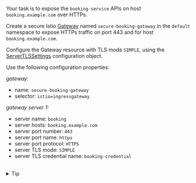 Your task is to expose the `booking-service` APIs on host `booking.example.com` over HTTPs.

Create a secure Istio [Gateway](https://istio.io/latest/docs/reference/config/networking/gateway/#Gateway)
named `secure-booking-gateway` in the `default` namespace 
to expose HTTPs traffic on port 443 and for host `booking.example.com`.


Configure the Gateway resource with TLS mode `SIMPLE`, using the 
[ServerTLSSettings](https://istio.io/latest/docs/reference/config/networking/gateway/#ServerTLSSettings)
configuration object.

Use the following configuration properties:

*gateway:*
- name: `secure-booking-gateway`
- selector: `istio=ingressgateway`

*gateway server 1:*
- server name: `booking`
- server hosts: `booking.example.com`
- server port number: `443`
- server port name: `https`
- server port protocol: `HTTPS`
- server TLS mode: `SIMPLE`
- server TLS credential name: `booking-credential`

<br>
<details><summary>Tip</summary>

```plain
apiVersion: networking.istio.io/v1alpha3
kind: Gateway
metadata:
  name: // TODO
spec:
  # The selector matches the ingress gateway pod labels.
  selector:
    // TODO
  servers:
  - port:
      number: // TODO
      name: // TODO
      protocol: // TODO
    tls:
      mode: // TODO
      credentialName: // TODO
    hosts:
     // TODO
```{{copy}}
</details>

<br>
<details><summary>Solution</summary>

```plain
apiVersion: networking.istio.io/v1alpha3
kind: Gateway
metadata:
  name: secure-booking-gateway
spec:
  # The selector matches the ingress gateway pod labels.
  selector:
    istio: ingressgateway
  servers:
  - port:
      number: 443
      name: https
      protocol: HTTPS
    tls:
      mode: SIMPLE
      credentialName: booking-credential
    hosts:
    - booking.example.com
```{{copy}}
</details>